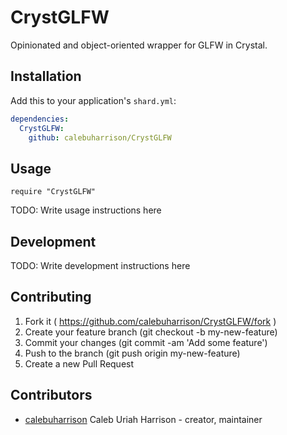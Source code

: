 # CrystGLFW

Opinionated and object-oriented wrapper for GLFW in Crystal.

## Installation

Add this to your application's `shard.yml`:

```yaml
dependencies:
  CrystGLFW:
    github: calebuharrison/CrystGLFW
```

## Usage

```crystal
require "CrystGLFW"
```

TODO: Write usage instructions here

## Development

TODO: Write development instructions here

## Contributing

1. Fork it ( https://github.com/calebuharrison/CrystGLFW/fork )
2. Create your feature branch (git checkout -b my-new-feature)
3. Commit your changes (git commit -am 'Add some feature')
4. Push to the branch (git push origin my-new-feature)
5. Create a new Pull Request

## Contributors

- [calebuharrison](https://github.com/calebuharrison) Caleb Uriah Harrison - creator, maintainer
